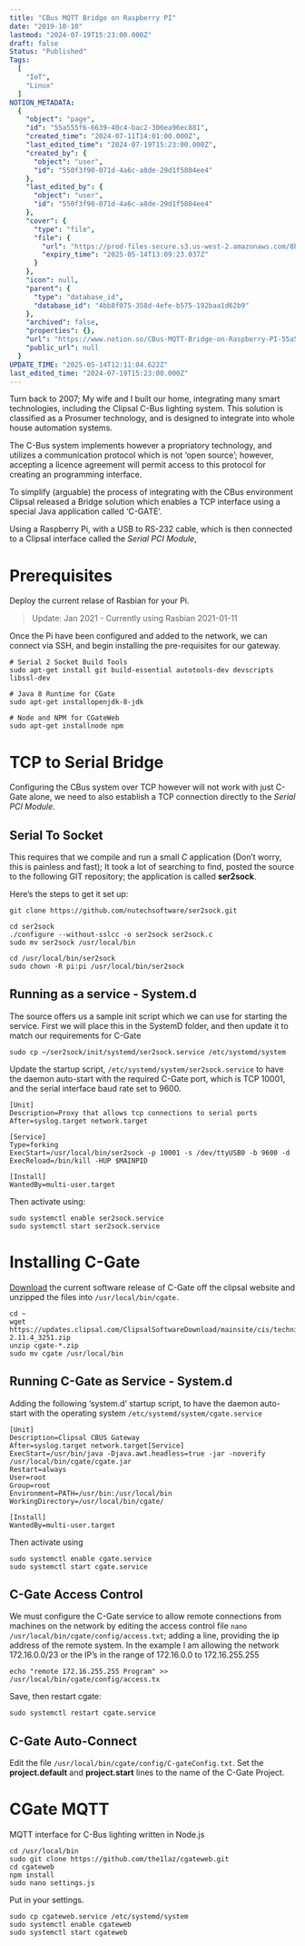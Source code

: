 ```yaml
---
title: "CBus MQTT Bridge on Raspberry PI"
date: "2019-10-10"
lastmod: "2024-07-19T15:23:00.000Z"
draft: false
Status: "Published"
Tags:
  [
    "IoT",
    "Linux"
  ]
NOTION_METADATA:
  {
    "object": "page",
    "id": "55a555f6-6639-40c4-bac2-306ea96ec881",
    "created_time": "2024-07-11T14:01:00.000Z",
    "last_edited_time": "2024-07-19T15:23:00.000Z",
    "created_by": {
      "object": "user",
      "id": "550f3f90-071d-4a6c-a8de-29d1f5804ee4"
    },
    "last_edited_by": {
      "object": "user",
      "id": "550f3f90-071d-4a6c-a8de-29d1f5804ee4"
    },
    "cover": {
      "type": "file",
      "file": {
        "url": "https://prod-files-secure.s3.us-west-2.amazonaws.com/8bc3c4f0-c291-4309-a955-a5876c66b3de/7882270c-803b-4cd6-a007-30ed96485f24/banner.png?X-Amz-Algorithm=AWS4-HMAC-SHA256&X-Amz-Content-Sha256=UNSIGNED-PAYLOAD&X-Amz-Credential=ASIAZI2LB466QZT7DB5G%2F20250514%2Fus-west-2%2Fs3%2Faws4_request&X-Amz-Date=20250514T120923Z&X-Amz-Expires=3600&X-Amz-Security-Token=IQoJb3JpZ2luX2VjEFwaCXVzLXdlc3QtMiJHMEUCIQD0fuWIrCqgak16VjFqzUDaGGPmEd6%2Bi4ug3is%2ByhZipQIgCD38fsERZMn38iecjD26PGlgJnAUmuCUgw8APF%2Fn5asq%2FwMIFRAAGgw2Mzc0MjMxODM4MDUiDFTPkIC1JSu6Rasj6ircAwEx2UfxFUzMeBTIjBHwVXoMG158vEghuXUHJdzBcdR2NCMoeAM3pn9HUKhnZEdFBi936aCFpZKkjTQlv%2BZett9gDoYawifQvGxoix6pkUiE0A5JsFzQABZRz%2FZnj4d86dpcU9p2UaiY%2B0Y3ppZsd2U0mQWTDwGlhMgIZxbpF78D9TlP86pRpYj6sROeVGfmBuIGGZX1aH2MyYnQVo%2BgeSZ6vGdDcydmNATAc%2Fsl7gqxmosUCMfEv7mGopdsyiyLHDVqBxYqrXG%2BtPVJizkob5uWnI3BavB5DPXd6WHOF3z3%2FRdi8H%2BDcoUpyqhB2U%2Fe34xub7kPCdvU8r6eZ1fnb2r2B94A56IYT%2FIMV0n%2B17jnObkksNRK5pk88Hv4YMYS1dhnPltnBBeXRZLPKsrHwf%2BGHSINqbIzQ7gYYYlLBa3s2ILaE0zgzqNzQTGRD%2BYMWPqBoK%2FptrAWWWmldIGgJT0kFVW40LNEx9GShvg8zwiX4r4wg9sdnbK7SMEcdV0GgaeA%2Fgd4%2B75oIMxSjXfIHsnDy56pVc0gmdIbYHQZ%2FYCA52IvydehKAZ6fVujGLeU6hxrz5vIithgAXxU%2Fy4O13%2F7lHqTjbrKcaziG7MpCxFHMfAceUEVA5eip94PMImGksEGOqUBA2GBoYj9u39%2FFYYpNpSzN92Q6eWWbanFnVSperWQe7xuE8GyXpPhKgJgvPxZn8sOw4jaPjIRKZf0mXMN3viNflA3myYzpdHdOIGn3g%2FlvXsMhjQ1zbyzyy0AjU42aBAj2dDDLoaHywWvQ5ov1SI4S3bUZiIi%2BJJ0AqHxz8mkysrShyhZHEh4H4MgEzDwOfxi1o0PPFx5Mmqzx6kmzCRMyghu99t0&X-Amz-Signature=c7119d710b8f7294d9dea5c0d7f81fa0d27805ceb89e713d35920288ca5e5b4f&X-Amz-SignedHeaders=host&x-id=GetObject",
        "expiry_time": "2025-05-14T13:09:23.037Z"
      }
    },
    "icon": null,
    "parent": {
      "type": "database_id",
      "database_id": "4bb8f075-358d-4efe-b575-192baa1d62b9"
    },
    "archived": false,
    "properties": {},
    "url": "https://www.notion.so/CBus-MQTT-Bridge-on-Raspberry-PI-55a555f6663940c4bac2306ea96ec881",
    "public_url": null
  }
UPDATE_TIME: "2025-05-14T12:11:04.622Z"
last_edited_time: "2024-07-19T15:23:00.000Z"
---
```


Turn back to 2007; My wife and I built our home, integrating many smart technologies, including the Clipsal C-Bus lighting system. This solution is classified as a Prosumer technology, and is designed to integrate into whole house automation systems.

The C-Bus system implements however a propriatory technology, and utilizes a communication protocol which is not ‘open source’; however, accepting a licence agreement will permit access to this protocol for creating an programming interface.

To simplify (arguable) the process of integrating with the CBus environment Clipsal released a Bridge solution which enables a TCP interface using a special Java application called ‘C-GATE’.

Using a Raspberry Pi, with a USB to RS-232 cable, which is then connected to a Clipsal interface called the *Serial PCI Module*,

# Prerequisites

Deploy the current relase of Rasbian for your Pi.

> Update: Jan 2021 - Currently using Rasbian 2021-01-11

Once the Pi have been configured and added to the network, we can connect via SSH, and begin installing the pre-requisites for our gateway.

```shell
# Serial 2 Socket Build Tools
sudo apt-get install git build-essential autotools-dev devscripts libssl-dev

# Java 8 Runtime for CGate
sudo apt-get installopenjdk-8-jdk

# Node and NPM for CGateWeb
sudo apt-get installnode npm
```

# TCP to Serial Bridge

Configuring the CBus system over TCP however will not work with just C-Gate alone, we need to also establish a TCP connection directly to the *Serial PCI Module*.

## Serial To Socket

This requires that we compile and run a small *C* application (Don’t worry, this is painless and fast); It took a lot of searching to find, posted the source to the following GIT repository; the application is called **ser2sock**.

Here’s the steps to get it set up:

```shell
git clone https://github.com/nutechsoftware/ser2sock.git

cd ser2sock
./configure --without-sslcc -o ser2sock ser2sock.c
sudo mv ser2sock /usr/local/bin

cd /usr/local/bin/ser2sock
sudo chown -R pi:pi /usr/local/bin/ser2sock
```

## Running as a service - System.d

The source offers us a sample init script which we can use for starting the service. First we will place this in the SystemD folder, and then update it to match our requirements for C-Gate

```shell
sudo cp ~/ser2sock/init/systemd/ser2sock.service /etc/systemd/system
```

Update the startup script, `/etc/systemd/system/ser2sock.service` to have the daemon auto-start with the required C-Gate port, which is TCP 10001, and the serial interface baud rate set to 9600.

```shell
[Unit]
Description=Proxy that allows tcp connections to serial ports
After=syslog.target network.target

[Service]
Type=forking
ExecStart=/usr/local/bin/ser2sock -p 10001 -s /dev/ttyUSB0 -b 9600 -d
ExecReload=/bin/kill -HUP $MAINPID

[Install]
WantedBy=multi-user.target
```

Then activate using:

```shell
sudo systemctl enable ser2sock.service
sudo systemctl start ser2sock.service
```

# Installing C-Gate

[Download](https://updates.clipsal.com/ClipsalSoftwareDownload/mainsite/cis/technical/CGate/cgate-2.11.4_3251.zip) the current software release of C-Gate off the clipsal website and unzipped the files into `/usr/local/bin/cgate.`

```shell
cd ~
wget https://updates.clipsal.com/ClipsalSoftwareDownload/mainsite/cis/technical/CGate/cgate-2.11.4_3251.zip
unzip cgate-*.zip
sudo mv cgate /usr/local/bin
```

## Running C-Gate as Service - System.d

Adding the following ‘system.d’ startup script, to have the daemon auto-start with the operating system `/etc/systemd/system/cgate.service`

```shell
[Unit]
Description=Clipsal CBUS Gateway
After=syslog.target network.target[Service]
ExecStart=/usr/bin/java -Djava.awt.headless=true -jar -noverify /usr/local/bin/cgate/cgate.jar
Restart=always
User=root
Group=root
Environment=PATH=/usr/bin:/usr/local/bin
WorkingDirectory=/usr/local/bin/cgate/

[Install]
WantedBy=multi-user.target
```

Then activate using

```shell
sudo systemctl enable cgate.service
sudo systemctl start cgate.service
```

## C-Gate Access Control

We must configure the C-Gate service to allow remote connections from machines on the network by editing the access control file `nano /usr/local/bin/cgate/config/access.txt`; adding a line, providing the ip address of the remote system. In the example I am allowing the network 172.16.0.0/23 or the IP’s in the range of 172.16.0.0 to 172.16.255.255

```shell
echo "remote 172.16.255.255 Program" >> /usr/local/bin/cgate/config/access.tx
```

Save, then restart cgate:

```shell
sudo systemctl restart cgate.service
```

## C-Gate Auto-Connect

Edit the file `/usr/local/bin/cgate/config/C-gateConfig.txt`. Set the **project.default** and **project.start** lines to the name of the C-Gate Project.

# CGate MQTT

MQTT interface for C-Bus lighting written in Node.js

```shell
cd /usr/local/bin
sudo git clone https://github.com/the1laz/cgateweb.git
cd cgateweb
npm install
sudo nano settings.js
```

Put in your settings.

```shell
sudo cp cgateweb.service /etc/systemd/system
sudo systemctl enable cgateweb
sudo systemctl start cgateweb
```

